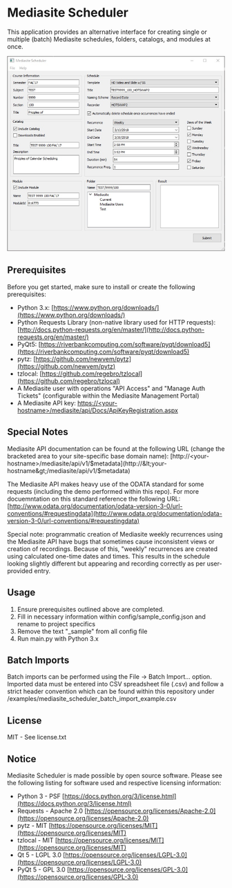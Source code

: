 # Mediasite Scheduler

This application provides an alternative interface for creating single or multiple (batch) Mediasite schedules, folders, catalogs, and modules at once.

![Mediasite Scheduler screenshot](examples/mediasite_scheduler_screenshot.jpg)

## Prerequisites

Before you get started, make sure to install or create the following prerequisites:

* Python 3.x: [https://www.python.org/downloads/](https://www.python.org/downloads/)
* Python Requests Library (non-native library used for HTTP requests): [http://docs.python-requests.org/en/master/](http://docs.python-requests.org/en/master/)
* PyQt5: [https://riverbankcomputing.com/software/pyqt/download5](https://riverbankcomputing.com/software/pyqt/download5)
* pytz: [https://github.com/newvem/pytz](https://github.com/newvem/pytz)
* tzlocal: [https://github.com/regebro/tzlocal](https://github.com/regebro/tzlocal)
* A Mediasite user with operations "API Access" and "Manage Auth Tickets" (configurable within the Mediasite Management Portal)
* A Mediasite API key: [https://&lt;your-hostname&gt;/mediasite/api/Docs/ApiKeyRegistration.aspx](https://&lt;your-hostname&gt;/mediasite/api/Docs/ApiKeyRegistration.aspx)

## Special Notes

Mediasite API documentation can be found at the following URL (change the bracketed area to your site-specific base domain name): [http://&lt;your-hostname&gt;/mediasite/api/v1/$metadata](http://&lt;your-hostname&gt;/mediasite/api/v1/$metadata)

The Mediasite API makes heavy use of the ODATA standard for some requests (including the demo performed within this repo). For more docuemntation on this standard reference the following URL: [http://www.odata.org/documentation/odata-version-3-0/url-conventions/#requestingdata](http://www.odata.org/documentation/odata-version-3-0/url-conventions/#requestingdata)

Special note: programmatic creation of Mediasite weekly recurrences using the Mediasite API have bugs that sometimes cause inconsistent views or creation of recordings. Because of this, "weekly" recurrences are created using calculated one-time dates and times. This results in the schedule looking slightly different but appearing and recording correctly as per user-provided entry.

## Usage

1. Ensure prerequisites outlined above are completed.
1. Fill in necessary information within config/sample_config.json and rename to project specifics
1. Remove the text "_sample" from all config file
1. Run main.py with Python 3.x

## Batch Imports

Batch imports can be performed using the File -> Batch Import... option. Imported data must be entered into CSV spreadsheet file (.csv) and follow a strict header convention which can be found within this repository under /examples/mediasite_scheduler_batch_import_example.csv

## License

MIT - See license.txt

## Notice

Mediasite Scheduler is made possible by open source software. Please see the following listing for software used and respective licensing information:

* Python 3 - PSF [https://docs.python.org/3/license.html](https://docs.python.org/3/license.html)
* Requests - Apache 2.0 [https://opensource.org/licenses/Apache-2.0](https://opensource.org/licenses/Apache-2.0)
* pytz - MIT [https://opensource.org/licenses/MIT](https://opensource.org/licenses/MIT)
* tzlocal - MIT [https://opensource.org/licenses/MIT](https://opensource.org/licenses/MIT)
* Qt 5 - LGPL 3.0 [https://opensource.org/licenses/LGPL-3.0](https://opensource.org/licenses/LGPL-3.0)
* PyQt 5 - GPL 3.0 [https://opensource.org/licenses/GPL-3.0](https://opensource.org/licenses/GPL-3.0)   
